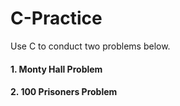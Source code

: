 # C-Practice
Use C to conduct two problems below.

#### 1. Monty Hall Problem
#### 2. 100 Prisoners Problem
